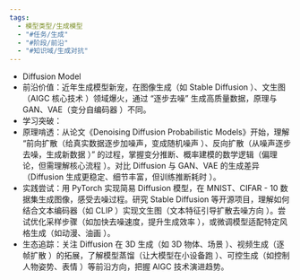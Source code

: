 ```yaml
---
tags:
  - 模型类型/生成模型
  - "#任务/生成"
  - "#阶段/前沿"
  - "#知识域/生成对抗"
---
```

- Diffusion Model
- 前沿价值：近年生成模型新宠，在图像生成（如 Stable Diffusion ）、文生图（AIGC 核心技术 ）领域爆火，通过 “逐步去噪” 生成高质量数据，原理与 GAN、VAE（变分自编码器 ）不同。
- 学习突破：
- 原理啃透：从论文《Denoising Diffusion Probabilistic Models》开始，理解 “前向扩散（给真实数据逐步加噪声，变成随机噪声 ）、反向扩散（从噪声逐步去噪，生成新数据 ）” 的过程，掌握变分推断、概率建模的数学逻辑（偏理论，但需理解核心流程 ）。对比 Diffusion 与 GAN、VAE 的生成差异（Diffusion 生成更稳定、细节丰富，但训练推断耗时 ）。
- 实践尝试：用 PyTorch 实现简易 Diffusion 模型，在 MNIST、CIFAR - 10 数据集生成图像，感受去噪过程。研究 Stable Diffusion 等开源项目，理解如何结合文本编码器（如 CLIP ）实现文生图（文本特征引导扩散去噪方向 ）。尝试优化采样步骤（如加快去噪速度，提升生成效率 ），或微调模型适配特定风格生成（如动漫、油画 ）。
- 生态追踪：关注 Diffusion 在 3D 生成（如 3D 物体、场景 ）、视频生成（逐帧扩散 ）的拓展，了解模型蒸馏（让大模型在小设备跑 ）、可控生成（如控制人物姿势、表情 ）等前沿方向，把握 AIGC 技术演进趋势。